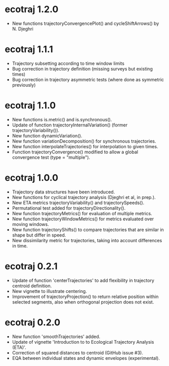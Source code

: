 # ecotraj 1.2.0
* New functions trajectoryConvergencePlot() and cycleShiftArrows() by N. Djeghri

# ecotraj 1.1.1
* Trajectory subsetting according to time window limits
* Bug correction in trajectory definition (missing surveys but existing times)
* Bug correction in trajectory asymmetric tests (where done as symmetric previously)

# ecotraj 1.1.0
* New functions is.metric() and is.synchronous().
* Update of function trajectoryInternalVariation() (former trajectoryVariability()).
* New function dynamicVariation().
* New function variationDecomposition() for synchronous trajectories.
* New function interpolateTrajectories() for interpolation to given times.
* Function trajectoryConvergence() modified to allow a global convergence test (type = "multiple").

# ecotraj 1.0.0
* Trajectory data structures have been introduced.
* New functions for cyclical trajectory analysis (Djeghri et al, in prep.).
* New ETA metrics trajectoryVariability() and trajectorySpeeds().
* Permutational test added for trajectoryDirectionality().
* New function trajectoryMetrics() for evaluation of multiple metrics.
* New function trajectoryWindowMetrics() for metrics evaluated over moving windows.
* New function trajectoryShifts() to compare trajectories that are similar in shape but differ in speed.
* New dissimilarity metric for trajectories, taking into account differences in time.

# ecotraj 0.2.1
* Update of function 'centerTrajectories' to add flexibility in trajectory centroid definition.
* New vignette to illustrate centering.
* Improvement of trajectoryProjection() to return relative position within selected segments, also when orthogonal projection does not exist.

# ecotraj 0.2.0
* New function 'smoothTrajectories' added.
* Update of vignette 'Introduction to to Ecological Trajectory Analysis (ETA)'.
* Correction of squared distances to centroid (GitHub issue #3).
* EQA between individual states and dynamic envelopes (experimental).
